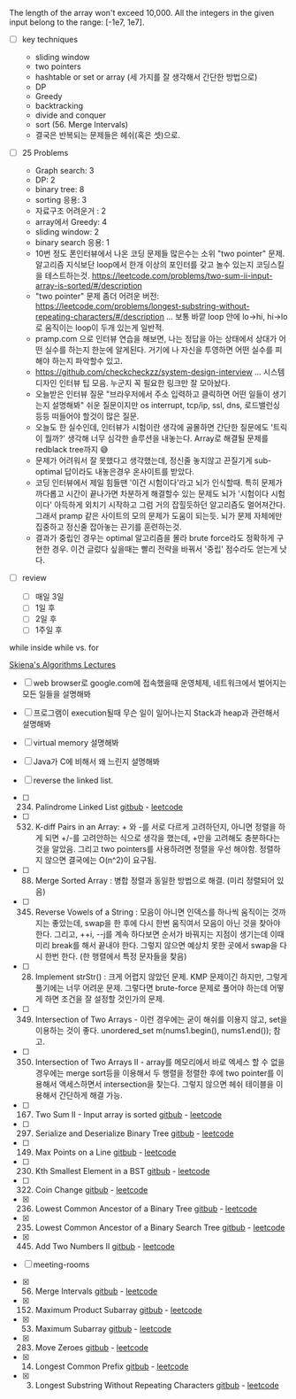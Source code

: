 The length of the array won't exceed 10,000.
All the integers in the given input belong to the range: [-1e7, 1e7].




- [ ] key techniques
  - sliding window
  - two pointers
  - hashtable or set or array (세 가지를 잘 생각해서 간단한 방법으로)
  - DP
  - Greedy
  - backtracking
  - divide and conquer
  - sort (56. Merge Intervals)
  - 결국은 반복되는 문제들은 헤쉬(혹은 셋)으로.



- [ ] 25 Problems
  - Graph search: 3
  - DP: 2
  - binary tree: 8
  - sorting 응용: 3
  - 자료구조 어려운거 : 2
  - array에서 Greedy: 4
  - sliding window: 2
  - binary search 응용: 1
  - 10번 정도 폰인터뷰에서 나온 코딩 문제들 많은수는 소위 "two pointer" 문제. 알고리즘 지식보단 loop에서 한개 이상의 포인터를 갖고 놀수 있는지 코딩스킬을 테스트하는것. https://leetcode.com/problems/two-sum-ii-input-array-is-sorted/#/description
  - "two pointer" 문제 좀더 어려운 버전: https://leetcode.com/problems/longest-substring-without-repeating-characters/#/description … 보통 바깥 loop 안에 lo->hi, hi->lo 로 움직이는 loop이 두개 있는게 일반적.
  - pramp.com 으로 인터뷰 연습을 해보면, 나는 정답을 아는 상태에서 상대가 어떤 실수를 하는지 한눈에 알게된다. 거기에 나 자신을 투영하면 어떤 실수를 피해야 하는지 파악할수 있고.
  - https://github.com/checkcheckzz/system-design-interview … 시스템 디자인 인터뷰 팁 모음. 누군지 꼭 필요한 링크만 잘 모아놨다.
  - 오늘받은 인터뷰 질문 "브라우저에서 주소 입력하고 클릭하면 어떤 일들이 생기는지 설명해봐" 쉬운 질문이지만 os interrupt, tcp/ip, ssl, dns, 로드밸런싱 등등 떠들어야 할것이 많은 질문.
  - 오늘도 한 실수인데, 인터뷰가 시험이란 생각에 골몰하면 간단한 질문에도 '트릭이 뭘까?' 생각해 너무 심각한 솔루션을 내놓는다. Array로 해결될 문제를 redblack tree까지 😅
  - 문제가 어려워서 잘 못했다고 생각했는데, 정신줄 놓지않고 끈질기게 sub-optimal 답이라도 내놓은경우 온사이트를 받았다.
  - 코딩 인터뷰에서 제일 힘들땐 '이건 시험이다'라고 뇌가 인식할때. 특히 문제가 까다롭고 시간이 끝나가면 차분하게 해결할수 있는 문제도 뇌가 '시험이다 시험이다' 아득하게 외치기 시작하고 그럼 거의 잡힐듯하던 알고리즘도 멀어져간다. 그래서 pramp 같은 사이트의 모의 문제가 도움이 되는듯. 뇌가 문제 자체에만 집중하고 정신줄 잡아놓는 끈기를 훈련하는것.
  - 결과가 중립인 경우는 optimal 알고리즘을 몰라 brute force라도 정확하게 구현한 경우. 이건 글렀다 싶을때는 빨리 전략을 바꿔서 '중립' 점수라도 얻는게 낫다.


- [ ] review
  - [ ] 매일 3일
  - [ ] 1일 후
  - [ ] 2일 후
  - [ ] 1주일 후

while inside while vs. for

[Skiena's Algorithms Lectures](http://www3.cs.stonybrook.edu/~algorith/video-lectures/)



- [ ] web browser로 google.com에 접속했을때 운영체제, 네트워크에서 벌어지는 모든 일들을 설명해봐
- [ ] 프로그램이 execution될때 무슨 일이 일어나는지 Stack과 heap과 관련해서 설명해봐
- [ ] virtual memory 설명해봐
- [ ] Java가 C에 비해서 왜 느린지 설명해봐

- [ ] reverse the linked list.

- [ ] 234. Palindrome Linked List [gitbub](234_Palindrome_Linked_List/readme.md)  -  [leetcode](https://leetcode.com/problems/palindrome-linked-list/#/description)

- [ ] 532. K-diff Pairs in an Array: + 와 -를 서로 다르게 고려하던지, 아니면 정렬을 하게 되면 +/-를 고려안하는 식으로 생각을 했는데, +만을 고려해도 충분하다는 것을 알았음. 그리고 two pointers를 사용하려면 정렬을 우선 해야함. 정렬하지 않으면 결국에는 O(n^2)이 요구됨.

- [ ] 88. Merge Sorted Array : 병합 정렬과 동일한 방법으로 해결. (미리 정렬되어 있음)

- [ ] 345. Reverse Vowels of a String : 모음이 아니면 인덱스를 하나씩 움직이는 것까지는 좋았는데, swap을 한 후에 다시 한번 움직여서 모음이 아닌 것을 찾아야 한다. 그리고, ++i, --j를 계속 하다보면 순서가 바꿔지는 지점이 생기는데 이때 미리 break를 해서 끝내야 한다. 그렇지 않으면 예상치 못한 곳에서 swap을 다시 한번 한다. (한 행렬에서 특정 문자들을 찾음)

- [ ] 28. Implement strStr() : 크게 어렵지 않았던 문제. KMP 문제이긴 하지만, 그렇게 풀기에는 너무 어려운 문제. 그렇다면 brute-force 문제로 풀어야 하는데 어떻게 하면 조건을 잘 설정할 것인가의 문제.

- [ ] 349. Intersection of Two Arrays - 이런 경우에는 굳이 해쉬를 이용지 않고, set을 이용하는 것이 좋다. unordered_set<int> m(nums1.begin(), nums1.end()); 참고.

- [ ] 350. Intersection of Two Arrays II - array를 메모리에서 바로 엑세스 할 수 없을 경우에는 merge sort등을 이용해서 두 행렬을 정렬한 후에 two pointer를 이용해서 액세스하면서 intersection을 찾는다. 그렇지 않으면 헤쉬 테이블을 이용해서 간단하게 해결 가능.

- [ ] 167. Two Sum II - Input array is sorted [gitbub](167_Two_Sum_II_Input_array_is_sorted/readme.md)  -  [leetcode](https://leetcode.com/problems/two-sum-ii-input-array-is-sorted/#/description)

- [ ] 297. Serialize and Deserialize Binary Tree [gitbub](297.Serialize_and_Deserialize_Binary_Tree/readme.md)  -  [leetcode](https://leetcode.com/problems/serialize-and-deserialize-binary-tree/#/description)

- [ ] 149. Max Points on a Line [gitbub](149.Max_Points_on_a_Line/readme.md)  -  [leetcode](https://leetcode.com/problems/max-points-on-a-line/#/description)

- [ ] 230. Kth Smallest Element in a BST [gitbub](230.Kth_Smallest_Element_in_a_BST/readme.md)  -  [leetcode](https://leetcode.com/problems/kth-smallest-element-in-a-bst/#/description)

- [ ] 322. Coin Change [gitbub](322.Coin_Change/readme.md)  -  [leetcode](https://leetcode.com/problems/coin-change/#/description)

- [x] 236. Lowest Common Ancestor of a Binary Tree [gitbub](236.Lowest_Common_Ancestor_of_a_Binary_Tree/readme.md)  -  [leetcode](https://leetcode.com/problems/lowest-common-ancestor-of-a-binary-tree/#/description)

- [x] 235. Lowest Common Ancestor of a Binary Search Tree [gitbub](235.Lowest_Common_Ancestor_of_a_Binary_Search_Tree/readme.md)  -  [leetcode](https://leetcode.com/problems/lowest-common-ancestor-of-a-binary-search-tree/#/description)

- [x] 445. Add Two Numbers II
[gitbub](445.Add_Two_Numbers_II/readme.md)  -  [leetcode](https://leetcode.com/problems/add-two-numbers-ii/#/description)

- [ ] meeting-rooms

- [x] 56. Merge Intervals
[gitbub](056.Merge_Intervals/readme.md)  -  [leetcode](https://leetcode.com/problems/merge-intervals/#/description)

- [x] 152. Maximum Product Subarray
[gitbub](152.Maximum_Product_Subarray/readme.md)  -  [leetcode](https://leetcode.com/problems/maximum-product-subarray/#/description)

- [x] 53. Maximum Subarray
[gitbub](053.Maximum_Subarray/readme.md)  -  [leetcode](https://leetcode.com/problems/maximum-subarray/#/description)

- [x] 283. Move Zeroes
[gitbub](283.Move_Zeroes/readme.md)  -  [leetcode](https://leetcode.com/problems/move-zeroes/#/description)

- [x] 14. Longest Common Prefix
[gitbub](014.Longest_Common_Prefix/readme.md)  -  [leetcode](https://leetcode.com/problems/longest-common-prefix/#/description)

- [x] 3. Longest Substring Without Repeating Characters
[gitbub](003.Longest_Substring_Without_Repeating_Characters/readme.md)  -  [leetcode](https://leetcode.com/problems/longest-substring-without-repeating-characters/#/description)

